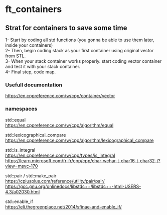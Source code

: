 # ft_containers
  
## Strat for containers to save some time  
1- Start by coding all std functions (you gonna be able to use them later, inside your containers)  
2- Then, begin coding stack as your first container using original vector from STL.  
3- When your stack container works properly. start coding vector container and test it with your stack container.  
4- Final step, code map.  

### Usefull documentation  
https://en.cppreference.com/w/cpp/container/vector  

### namespaces  
  
std::equal  
https://en.cppreference.com/w/cpp/algorithm/equal  
  
std::lexicographical_compare  
https://en.cppreference.com/w/cpp/algorithm/lexicographical_compare  
  
std::is_integral  
https://en.cppreference.com/w/cpp/types/is_integral  
https://learn.microsoft.com/fr-fr/cpp/cpp/char-wchar-t-char16-t-char32-t?view=msvc-170  
  
std::pair / std::make_pair  
https://cplusplus.com/reference/utility/pair/pair/  
https://gcc.gnu.org/onlinedocs/libstdc++/libstdc++-html-USERS-4.3/a02030.html  
  
std::enable_if  
https://eli.thegreenplace.net/2014/sfinae-and-enable_if/  

